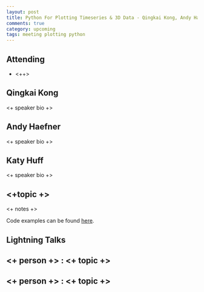 ```yaml
---
layout: post
title: Python For Plotting Timeseries & 3D Data - Qingkai Kong, Andy Haefner, Katy Huff
comments: true
category: upcoming
tags: meeting plotting python
---
```



## Attending

- <++>


## Qingkai Kong

<+ speaker bio +> 

## Andy Haefner

<+ speaker bio +> 

## Katy Huff

<+ speaker bio +> 

## <+topic +>

<+ notes +>

Code examples can be found [here][code].

## Lightning Talks 

## <+ person +> : <+ topic +>

## <+ person +> : <+ topic +>


[code]: https://github.com/thehackerwithin/berkeley/tree/master/topic "Code Examples" 
